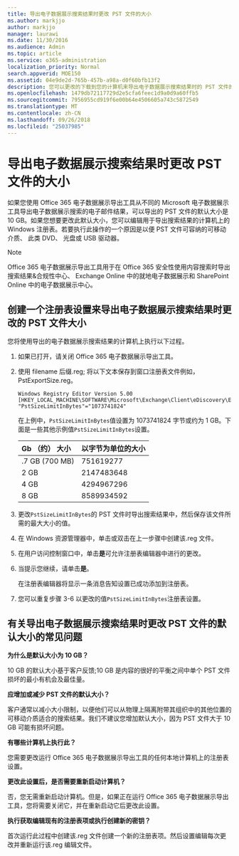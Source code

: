 ```yaml
---
title: 导出电子数据展示搜索结果时更改 PST 文件的大小
ms.author: markjjo
author: markjjo
manager: laurawi
ms.date: 11/30/2016
ms.audience: Admin
ms.topic: article
ms.service: o365-administration
localization_priority: Normal
search.appverid: MOE150
ms.assetid: 04e9de2d-765b-457b-a98a-d0f60bfb13f2
description: 您可以更改的下载到您的计算机来导出电子数据展示搜索结果时的 PST 文件的默认大小。
ms.openlocfilehash: 1479db72117729d2e5cfa6feec1d9a0d9a60ffb5
ms.sourcegitcommit: 7956955cd919f6e00b64e4506605a743c5872549
ms.translationtype: MT
ms.contentlocale: zh-CN
ms.lasthandoff: 09/26/2018
ms.locfileid: "25037985"
---
```

# <a name="change-the-size-of-pst-files-when-exporting-ediscovery-search-results"></a>导出电子数据展示搜索结果时更改 PST 文件的大小

如果您使用 Office 365 电子数据展示导出工具从不同的 Microsoft 电子数据展示工具导出电子数据展示搜索的电子邮件结果，可以导出的 PST 文件的默认大小是 10 GB。如果您想要更改此默认大小，您可以编辑用于导出搜索结果的计算机上的 Windows 注册表。若要执行此操作的一个原因是以便 PST 文件可容纳的可移动介质、 此类 DVD、 光盘或 USB 驱动器。 
  
> [!NOTE]
>  Office 365 电子数据展示导出工具用于在 Office 365 安全性使用内容搜索时导出搜索结果&amp;合规性中心、 Exchange Online 中的就地电子数据展示和 SharePoint Online 中的电子数据展示中心。 
  
## <a name="create-a-registry-setting-to-change-the-size-of-pst-files-when-you-export-ediscovery-search-results"></a>创建一个注册表设置来导出电子数据展示搜索结果时更改的 PST 文件大小

您将使用导出的电子数据展示搜索结果的计算机上执行以下过程。
  
1. 如果已打开，请关闭 Office 365 电子数据展示导出工具。 
    
2. 使用 filename 后缀.reg; 将以下文本保存到窗口注册表文件例如，PstExportSize.reg。 
    
    ```
    Windows Registry Editor Version 5.00
    [HKEY_LOCAL_MACHINE\SOFTWARE\Microsoft\Exchange\Client\eDiscovery\ExportTool]
    "PstSizeLimitInBytes"="1073741824"
    ```

    在上例中，`PstSizeLimitInBytes`值设置为 1073741824 字节或约为 1 GB。下面是一些其他示例值`PstSizeLimitInBytes`设置。 
    
    |**Gb （约） 大小**|**以字节为单位的大小**|
    |:-----|:-----|
    |.7 GB (700 MB)  <br/> |751619277  <br/> |
    |2 GB  <br/> |2147483648  <br/> |
    |4 GB  <br/> |4294967296  <br/> |
    |8 GB  <br/> |8589934592  <br/> |
   
3. 更改`PstSizeLimitInBytes`的 PST 文件时导出搜索结果中，然后保存该文件所需的最大大小的值。 
    
4. 在 Windows 资源管理器中，单击或双击在上一步骤中创建该.reg 文件。
    
5. 在用户访问控制窗口中，单击**是**可允许注册表编辑器中进行的更改。 
    
6. 当提示您继续，请单击**是**。
    
    在注册表编辑器将显示一条消息告知设置已成功添加到注册表。
    
7. 您可以重复步骤 3-6 以更改的值`PstSizeLimitInBytes`注册表设置。 
  
## <a name="frequently-asked-questions-about-changing-the-default-size-of-pst-files-when-you-export-ediscovery-search-results"></a>有关导出电子数据展示搜索结果时更改 PST 文件的默认大小的常见问题

 **为什么是默认大小为 10 GB？**
  
10 GB 的默认大小基于客户反馈;10 GB 是内容的很好的平衡之间中单个 PST 文件损坏的最小有机会及最佳量。
  
 **应增加或减少 PST 文件的默认大小？**
  
客户通常以减小大小限制，以便他们可以从物理上隔离附带其组织中的其他位置的可移动介质适合的搜索结果。我们不建议您增加默认大小，因为 PST 文件大于 10 GB 可能有损坏问题。
  
 **有哪些计算机上执行此？**
  
您需要更改运行 Office 365 电子数据展示导出工具的任何本地计算机上的注册表设置。
  
 **更改此设置后，是否需要重新启动计算机？**
  
否，您无需重新启动计算机。但是，如果正在运行 Office 365 电子数据展示导出工具，您将需要关闭它，并在重新启动它后更改此设置。
  
 **执行获取编辑现有的注册表项或执行创建新的密钥？**
  
首次运行此过程中创建该.reg 文件创建一个新的注册表项。然后设置编辑每次更改并重新运行该.reg 编辑文件。
